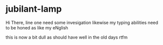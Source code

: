 # jubilant-lamp

Hi There, line one need some invesigation likewise my typing abilities need to be honed
as like my eNglish

this is now a bit dull as should have well in the old days rtfm

